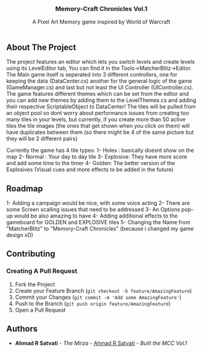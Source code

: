 <br/>
<p align="center">
  <h3 align="center">Memory-Craft Chronicles Vol.1</h3>

  <p align="center">
    A Pixel Art Memory game inspired by World of Warcraft
    <br/>
    <br/>
  </p>
</p>



## About The Project

The project features an editor which lets you switch levels and create levels using its LevelEditor tab, You can find it in the Tools->MatcherBlitz->Editor.
The Main game itself is seperated into 3 different controllers, one for keeping the data (DataCenter.cs) another for the general logic of the game (GameManager.cs) and last but not least the UI Controller (UIController.cs).
The game features different themes which can be set from the editor and you can add new themes by adding them to the LevelThemes.cs and adding their respective ScriptableObject to DataCenter!
The tiles will be pulled from an object pool so dont worry about performance issues from creating too many tiles in your levels, but currently, if you create more than 50 active tiles the tile images (the ones that get shown when you click on them) will have duplicates between them (so there might be 4 of the same picture but they will be 2 different pairs)

Currently the game has 4 tile types:
1- Holes : basically doesnt show on the map
2- Normal : Your day to day tile
3- Explosive: They have more score and add some time to the timer
4- Golden: The better version of the Explosives 
(Visual cues and more effects to be added in the future)



## Roadmap

1- Adding a campaign would be nice, with some voice acting
2- There are some Screen scalling issues that need to be addressed
3- An Options pop-up would be also amazing to have
4- Adding additional effects to the gameboard for GOLDEN and EXPLOSIVE tiles
5- Changing the Name from "MatcherBlitz" to "Memory-Craft Chronicles" (because i changed my game design xD)

## Contributing



### Creating A Pull Request

1. Fork the Project
2. Create your Feature Branch (`git checkout -b feature/AmazingFeature`)
3. Commit your Changes (`git commit -m 'Add some AmazingFeature'`)
4. Push to the Branch (`git push origin feature/AmazingFeature`)
5. Open a Pull Request

## Authors

* **Ahmad R Satvati** - *The Mirza* - [Ahmad R Satvati](https://github.com/LeMarsiste) - *Built the MCC Vol.1*


